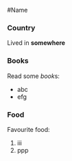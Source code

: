 #Name

### Country

Lived in **somewhere**

### Books

Read some *book*s:
- abc
- efg

### Food

Favourite food:
1. iii
2. ppp


